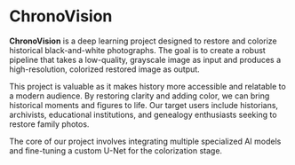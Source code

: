 # ChronoVision

**ChronoVision** is a deep learning project designed to restore and colorize historical black-and-white photographs. The goal is to create a robust pipeline that takes a low-quality, grayscale image as input and produces a high-resolution, colorized restored image as output.

This project is valuable as it makes history more accessible and relatable to a modern audience. By restoring clarity and adding color, we can bring historical moments and figures to life. Our target users include historians, archivists, educational institutions, and genealogy enthusiasts seeking to restore family photos.

The core of our project involves integrating multiple specialized AI models and fine-tuning a custom U-Net for the colorization stage.
